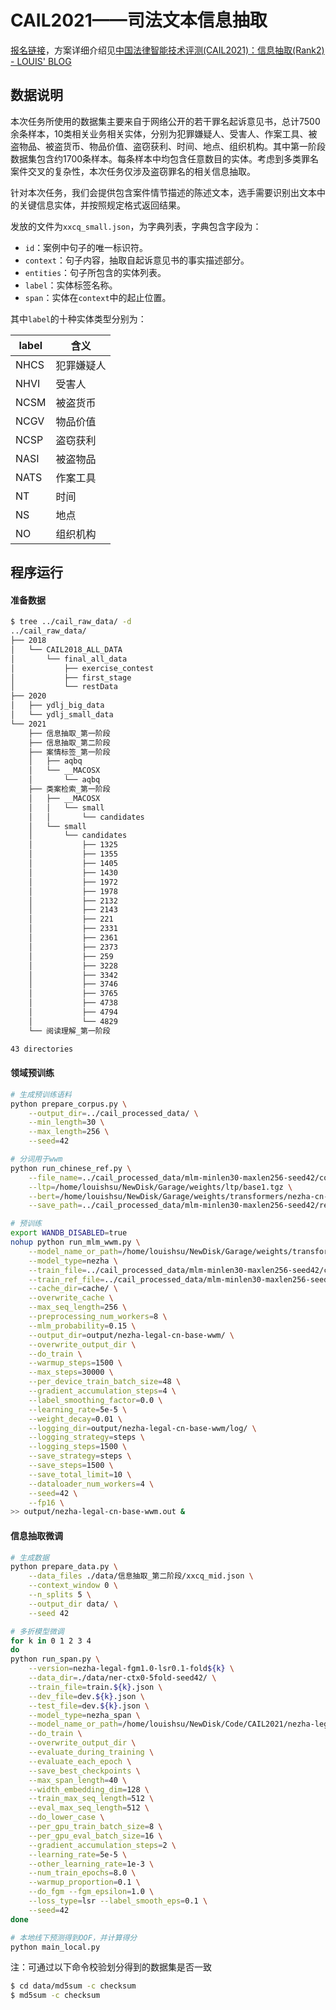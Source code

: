 # CAIL2021——司法文本信息抽取

[报名链接](http://cail.cipsc.org.cn/)，方案详细介绍见[中国法律智能技术评测(CAIL2021)：信息抽取(Rank2) - LOUIS' BLOG](https://louishsu.xyz/2021/10/22/%E4%B8%AD%E5%9B%BD%E6%B3%95%E5%BE%8B%E6%99%BA%E8%83%BD%E6%8A%80%E6%9C%AF%E8%AF%84%E6%B5%8B(CAIL2021)%EF%BC%9A%E4%BF%A1%E6%81%AF%E6%8A%BD%E5%8F%96(Rank2).html)

## 数据说明

本次任务所使用的数据集主要来自于网络公开的若干罪名起诉意见书，总计7500余条样本，10类相关业务相关实体，分别为犯罪嫌疑人、受害人、作案工具、被盗物品、被盗货币、物品价值、盗窃获利、时间、地点、组织机构。其中第一阶段数据集包含约1700条样本。每条样本中均包含任意数目的实体。考虑到多类罪名案件交叉的复杂性，本次任务仅涉及盗窃罪名的相关信息抽取。

针对本次任务，我们会提供包含案件情节描述的陈述文本，选手需要识别出文本中的关键信息实体，并按照规定格式返回结果。

发放的文件为``xxcq_small.json``，为字典列表，字典包含字段为：

- ``id``：案例中句子的唯一标识符。
- ``context``：句子内容，抽取自起诉意见书的事实描述部分。
- ``entities``：句子所包含的实体列表。
- ``label``：实体标签名称。
- ``span``：实体在``context``中的起止位置。

其中``label``的十种实体类型分别为：

|label|含义|
|---|---|
|NHCS|犯罪嫌疑人|
|NHVI|受害人|
|NCSM|被盗货币|
|NCGV|物品价值|
|NCSP|盗窃获利|
|NASI|被盗物品|
|NATS|作案工具|
|NT|时间|
|NS|地点|
|NO|组织机构|

## 程序运行

#### 准备数据
``` sh
$ tree ../cail_raw_data/ -d
../cail_raw_data/
├── 2018
│   └── CAIL2018_ALL_DATA
│       └── final_all_data
│           ├── exercise_contest
│           ├── first_stage
│           └── restData
├── 2020
│   ├── ydlj_big_data
│   └── ydlj_small_data
└── 2021
    ├── 信息抽取_第一阶段
    ├── 信息抽取_第二阶段
    ├── 案情标签_第一阶段
    │   ├── aqbq
    │   └── __MACOSX
    │       └── aqbq
    ├── 类案检索_第一阶段
    │   ├── __MACOSX
    │   │   └── small
    │   │       └── candidates
    │   └── small
    │       └── candidates
    │           ├── 1325
    │           ├── 1355
    │           ├── 1405
    │           ├── 1430
    │           ├── 1972
    │           ├── 1978
    │           ├── 2132
    │           ├── 2143
    │           ├── 221
    │           ├── 2331
    │           ├── 2361
    │           ├── 2373
    │           ├── 259
    │           ├── 3228
    │           ├── 3342
    │           ├── 3746
    │           ├── 3765
    │           ├── 4738
    │           ├── 4794
    │           └── 4829
    └── 阅读理解_第一阶段

43 directories
```

#### 领域预训练
``` sh
# 生成预训练语料
python prepare_corpus.py \
    --output_dir=../cail_processed_data/ \
    --min_length=30 \
    --max_length=256 \
    --seed=42

# 分词用于wwm
python run_chinese_ref.py \
    --file_name=../cail_processed_data/mlm-minlen30-maxlen256-seed42/corpus.txt \
    --ltp=/home/louishsu/NewDisk/Garage/weights/ltp/base1.tgz \
    --bert=/home/louishsu/NewDisk/Garage/weights/transformers/nezha-cn-base/ \
    --save_path=../cail_processed_data/mlm-minlen30-maxlen256-seed42/ref.txt

# 预训练
export WANDB_DISABLED=true
nohup python run_mlm_wwm.py \
    --model_name_or_path=/home/louishsu/NewDisk/Garage/weights/transformers/nezha-cn-base/ \
    --model_type=nezha \
    --train_file=../cail_processed_data/mlm-minlen30-maxlen256-seed42/corpus.txt \
    --train_ref_file=../cail_processed_data/mlm-minlen30-maxlen256-seed42/ref.txt \
    --cache_dir=cache/ \
    --overwrite_cache \
    --max_seq_length=256 \
    --preprocessing_num_workers=8 \
    --mlm_probability=0.15 \
    --output_dir=output/nezha-legal-cn-base-wwm/ \
    --overwrite_output_dir \
    --do_train \
    --warmup_steps=1500 \
    --max_steps=30000 \
    --per_device_train_batch_size=48 \
    --gradient_accumulation_steps=4 \
    --label_smoothing_factor=0.0 \
    --learning_rate=5e-5 \
    --weight_decay=0.01 \
    --logging_dir=output/nezha-legal-cn-base-wwm/log/ \
    --logging_strategy=steps \
    --logging_steps=1500 \
    --save_strategy=steps \
    --save_steps=1500 \
    --save_total_limit=10 \
    --dataloader_num_workers=4 \
    --seed=42 \
    --fp16 \
>> output/nezha-legal-cn-base-wwm.out &
```

#### 信息抽取微调

``` sh
# 生成数据
python prepare_data.py \
    --data_files ./data/信息抽取_第二阶段/xxcq_mid.json \
    --context_window 0 \
    --n_splits 5 \
    --output_dir data/ \
    --seed 42

# 多折模型微调
for k in 0 1 2 3 4
do
python run_span.py \
    --version=nezha-legal-fgm1.0-lsr0.1-fold${k} \
    --data_dir=./data/ner-ctx0-5fold-seed42/ \
    --train_file=train.${k}.json \
    --dev_file=dev.${k}.json \
    --test_file=dev.${k}.json \
    --model_type=nezha_span \
    --model_name_or_path=/home/louishsu/NewDisk/Code/CAIL2021/nezha-legal-cn-base-wwm/ \
    --do_train \
    --overwrite_output_dir \
    --evaluate_during_training \
    --evaluate_each_epoch \
    --save_best_checkpoints \
    --max_span_length=40 \
    --width_embedding_dim=128 \
    --train_max_seq_length=512 \
    --eval_max_seq_length=512 \
    --do_lower_case \
    --per_gpu_train_batch_size=8 \
    --per_gpu_eval_batch_size=16 \
    --gradient_accumulation_steps=2 \
    --learning_rate=5e-5 \
    --other_learning_rate=1e-3 \
    --num_train_epochs=8.0 \
    --warmup_proportion=0.1 \
    --do_fgm --fgm_epsilon=1.0 \
    --loss_type=lsr --label_smooth_eps=0.1 \
    --seed=42
done

# 本地线下预测得到OOF，并计算得分
python main_local.py
```

注：可通过以下命令校验划分得到的数据集是否一致
``` sh
$ cd data/md5sum -c checksum
$ md5sum -c checksum
```

<!-- 
``` sh
$ for f in `ls`
> do
> md5sum $f >> checksum
> done
```
-->
